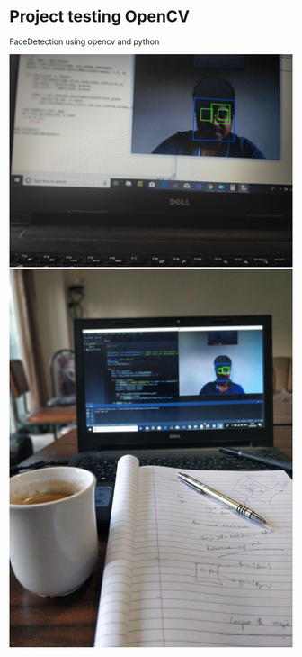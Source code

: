 # Project testing OpenCV
FaceDetection using opencv and python



![](images/IMG_20180822_191022_Bokeh.jpg)
![](images/IMG_20180822_194536_Bokeh.jpg)
